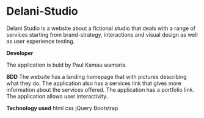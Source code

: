 # Delani-Studio
Delani Studio is a website about a fictional studio that deals with a range of services starting from brand-strategy, interactions and  visual design  as well as user experience testing.

**Developer**

The application is buld by Paul Kamau wamaria.

**BDD**
The website has a landing homepage that with pictures describing what they do. 
The application also has a services link that gives more information about the services offered.
The application has a portfolio link.
The application allows user interactivity.

**Technology used**
html
css
jQuery
Bootstrap

